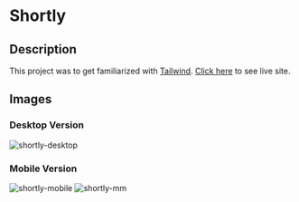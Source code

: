 # Shortly

## Description 

This project was to get familiarized with [Tailwind](https://tailwindcss.com/).
[Click here](https://stately-crisp-b6c745.netlify.app/) to see live site.

## Images

### Desktop Version

![shortly-desktop](https://user-images.githubusercontent.com/73076646/178553868-551ab510-b7d5-4550-a9b9-7cbf46f797e4.jpeg)

### Mobile Version

![shortly-mobile](https://user-images.githubusercontent.com/73076646/178553888-fa4964fb-583a-4a95-823d-7c388e6147b2.jpeg)
![shortly-mm](https://user-images.githubusercontent.com/73076646/178553903-388c32a8-ee18-467d-b7ca-5f7f51240b73.jpeg)
